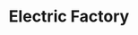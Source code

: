 ---
pid: PT223
title: Electric Factory
location_transcription: 
zipcode: '19125'
outside_phl: 
neighborhood: Fishtown,Kensington
age: '29'
age_range: 20-29
instagram: 
image_file_name: PT_223.jpg
proposal_transcription: Restore & make public (multi-use!) the electric factory next
  to Penn Treaty!
topic: Industrial
topic_summary: '0'
type: Building
keywords_other: electric factory
credit: Molly
image_labels: 
twitter: 
facebook: 
permalink: "/monuments/pt223/"
layout: item-page
---